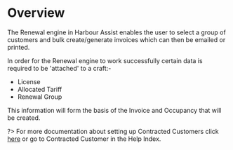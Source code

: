 # Overview #

The Renewal engine in Harbour Assist enables the user to select a group of customers and bulk create/generate invoices which can then be emailed or printed.

In order for the Renewal engine to work successfully certain data is required to be 'attached' to a craft:-

-  License
-  Allocated Tariff
-  Renewal Group

This information will form the basis of the Invoice and Occupancy that will be created.

?> For more documentation about setting up Contracted Customers click [here](ContractedCustomers/Overview?id.md) or go to Contracted Customer in the Help Index.